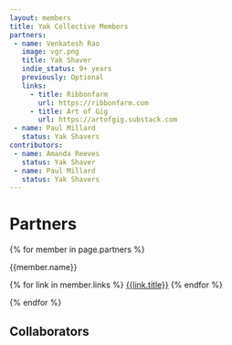 ```yaml
---
layout: members
title: Yak Collective Members
partners:
 - name: Venkatesh Rao
   image: vgr.png
   title: Yak Shaver
   indie_status: 9+ years
   previously: Optional
   links:
     - title: Ribbonfarm
       url: https://ribbonfarm.com
     - title: Art of Gig
       url: https://artofgig.substack.com
 - name: Paul Millard
   status: Yak Shavers
contributors:
 - name: Amanda Reeves
   status: Yak Shaver
 - name: Paul Millard
   status: Yak Shavers   
---
```


<div class="container mw7 cf pv5 f4-l center w-90 lh-copy">

<h1>Partners</h1>

{% for member in page.partners %}

<div class="w-25-l ba b--black-10 pa2">


{{member.name}}

{% for link in member.links %}
<a href="{{link.url}}">{{link.title}}</a>
{% endfor %}

</div>
{% endfor %}

<h2>Collaborators</h2>



  </div>